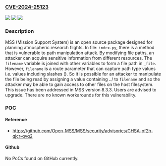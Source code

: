 ### [CVE-2024-25123](https://cve.mitre.org/cgi-bin/cvename.cgi?name=CVE-2024-25123)
![](https://img.shields.io/static/v1?label=Product&message=MSS&color=blue)
![](https://img.shields.io/static/v1?label=Version&message=%3D%20%3E%3D%205.0.0%2C%20%3C%208.3.3%20&color=brighgreen)
![](https://img.shields.io/static/v1?label=Vulnerability&message=CWE-22%3A%20Improper%20Limitation%20of%20a%20Pathname%20to%20a%20Restricted%20Directory%20('Path%20Traversal')&color=brighgreen)

### Description

MSS (Mission Support System) is an open source package designed for planning atmospheric research flights. In file: `index.py`, there is a method that is vulnerable to path manipulation attack. By modifying file paths, an attacker can acquire sensitive information from different resources. The `filename` variable is joined with other variables to form a file path in `_file`. However, `filename` is a route parameter that can capture path type values i.e. values including slashes (\). So it is possible for an attacker to manipulate the file being read by assigning a value containing ../ to `filename` and so the attacker may be able to gain access to other files on the host filesystem. This issue has been addressed in MSS version 8.3.3. Users are advised to upgrade. There are no known workarounds for this vulnerability.

### POC

#### Reference
- https://github.com/Open-MSS/MSS/security/advisories/GHSA-pf2h-qjcr-qvq2

#### Github
No PoCs found on GitHub currently.

